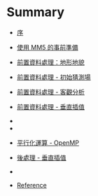 # Summary

* [序](README.md)
* [使用 MM5 的事前準備](0-Preparation.md)
* [前置資料處理：地形地貌](1-1-TERRAIN.md)
* [前置資料處理 - 初始猜測場](1-2-REGRID.md)
* [前置資料處理 - 客觀分析](1-3-LITTLE_R.md)
* [前置資料處理 - 垂直插值](1-4-INTERPF.md)
*
*
* [平行化運算 - OpenMP](3-2-OPENMP.md)
* [後處理 - 垂直插值](4-1-INTERPB.md)
* 

* [Reference](Reference.md)

